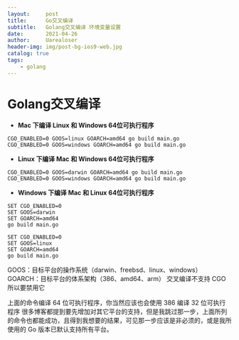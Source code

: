 ```yaml
---
layout:     post
title:      Go交叉编译
subtitle:   Golang交叉编译 环境变量设置
date:       2021-04-26
author:     Uarealoser
header-img: img/post-bg-ios9-web.jpg
catalog: true
tags:
    - golang
---
```



# Golang交叉编译


- **Mac 下编译 Linux 和 Windows 64位可执行程序**

```
CGO_ENABLED=0 GOOS=linux GOARCH=amd64 go build main.go
CGO_ENABLED=0 GOOS=windows GOARCH=amd64 go build main.go
```
- **Linux 下编译 Mac 和 Windows 64位可执行程序**

```
CGO_ENABLED=0 GOOS=darwin GOARCH=amd64 go build main.go
CGO_ENABLED=0 GOOS=windows GOARCH=amd64 go build main.go
```

- **Windows 下编译 Mac 和 Linux 64位可执行程序**

```
SET CGO_ENABLED=0
SET GOOS=darwin
SET GOARCH=amd64
go build main.go

SET CGO_ENABLED=0
SET GOOS=linux
SET GOARCH=amd64
go build main.go
```

GOOS：目标平台的操作系统（darwin、freebsd、linux、windows）
GOARCH：目标平台的体系架构（386、amd64、arm）
交叉编译不支持 CGO 所以要禁用它

上面的命令编译 64 位可执行程序，你当然应该也会使用 386 编译 32 位可执行程序
很多博客都提到要先增加对其它平台的支持，但是我跳过那一步，上面所列的命令也都能成功，且得到我想要的结果，可见那一步应该是非必须的，或是我所使用的 Go 版本已默认支持所有平台。


